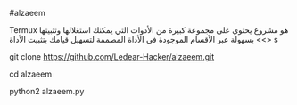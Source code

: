 #alzaeem






Termux هو مشروع يحتوي على مجموعة كبيرة من الأدوات التي يمكنك استغلالها وتثبيتها بسهولة عبر الأقسام الموجودة في الأداة المصممة لتسهيل قيامك بتثبيت الأداة <<> s



git clone https://github.com/Ledear-Hacker/alzaeem.git



cd alzaeem


python2 alzaeem.py
